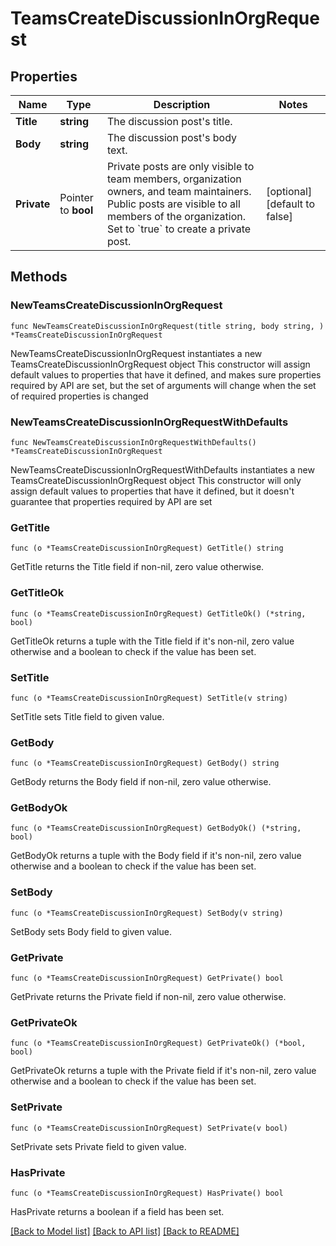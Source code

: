 # TeamsCreateDiscussionInOrgRequest

## Properties

Name | Type | Description | Notes
------------ | ------------- | ------------- | -------------
**Title** | **string** | The discussion post&#39;s title. | 
**Body** | **string** | The discussion post&#39;s body text. | 
**Private** | Pointer to **bool** | Private posts are only visible to team members, organization owners, and team maintainers. Public posts are visible to all members of the organization. Set to &#x60;true&#x60; to create a private post. | [optional] [default to false]

## Methods

### NewTeamsCreateDiscussionInOrgRequest

`func NewTeamsCreateDiscussionInOrgRequest(title string, body string, ) *TeamsCreateDiscussionInOrgRequest`

NewTeamsCreateDiscussionInOrgRequest instantiates a new TeamsCreateDiscussionInOrgRequest object
This constructor will assign default values to properties that have it defined,
and makes sure properties required by API are set, but the set of arguments
will change when the set of required properties is changed

### NewTeamsCreateDiscussionInOrgRequestWithDefaults

`func NewTeamsCreateDiscussionInOrgRequestWithDefaults() *TeamsCreateDiscussionInOrgRequest`

NewTeamsCreateDiscussionInOrgRequestWithDefaults instantiates a new TeamsCreateDiscussionInOrgRequest object
This constructor will only assign default values to properties that have it defined,
but it doesn't guarantee that properties required by API are set

### GetTitle

`func (o *TeamsCreateDiscussionInOrgRequest) GetTitle() string`

GetTitle returns the Title field if non-nil, zero value otherwise.

### GetTitleOk

`func (o *TeamsCreateDiscussionInOrgRequest) GetTitleOk() (*string, bool)`

GetTitleOk returns a tuple with the Title field if it's non-nil, zero value otherwise
and a boolean to check if the value has been set.

### SetTitle

`func (o *TeamsCreateDiscussionInOrgRequest) SetTitle(v string)`

SetTitle sets Title field to given value.


### GetBody

`func (o *TeamsCreateDiscussionInOrgRequest) GetBody() string`

GetBody returns the Body field if non-nil, zero value otherwise.

### GetBodyOk

`func (o *TeamsCreateDiscussionInOrgRequest) GetBodyOk() (*string, bool)`

GetBodyOk returns a tuple with the Body field if it's non-nil, zero value otherwise
and a boolean to check if the value has been set.

### SetBody

`func (o *TeamsCreateDiscussionInOrgRequest) SetBody(v string)`

SetBody sets Body field to given value.


### GetPrivate

`func (o *TeamsCreateDiscussionInOrgRequest) GetPrivate() bool`

GetPrivate returns the Private field if non-nil, zero value otherwise.

### GetPrivateOk

`func (o *TeamsCreateDiscussionInOrgRequest) GetPrivateOk() (*bool, bool)`

GetPrivateOk returns a tuple with the Private field if it's non-nil, zero value otherwise
and a boolean to check if the value has been set.

### SetPrivate

`func (o *TeamsCreateDiscussionInOrgRequest) SetPrivate(v bool)`

SetPrivate sets Private field to given value.

### HasPrivate

`func (o *TeamsCreateDiscussionInOrgRequest) HasPrivate() bool`

HasPrivate returns a boolean if a field has been set.


[[Back to Model list]](../README.md#documentation-for-models) [[Back to API list]](../README.md#documentation-for-api-endpoints) [[Back to README]](../README.md)


